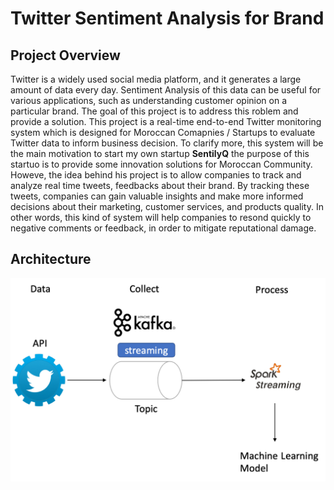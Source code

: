 # Twitter Sentiment Analysis for Brand

## Project Overview

Twitter is a widely used social media platform, and it generates a large amount of data every day. Sentiment Analysis of this data can be useful for various applications, such as understanding customer opinion on a particular brand. The goal of this project is to address this roblem and provide a solution. This project is a real-time end-to-end Twitter monitoring system which is designed for Moroccan Comapnies / Startups to evaluate Twitter data to inform business decision. To clarify more, this system will be the main motivation to start my own startup **SentilyQ** the purpose of this startuo is to provide some innovation solutions for Moroccan Community. Howeve, the idea behind his project is to allow companies to track and analyze real time tweets, feedbacks about their brand. By tracking these tweets, companies can gain valuable insights and make more informed decisions about their marketing, customer services, and products quality. In other words, this kind of system will help companies to resond quickly to negative comments or feedback, in order to mitigate reputational damage.

## Architecture

![The Architecture of the project](./images/architectureV2.png)
